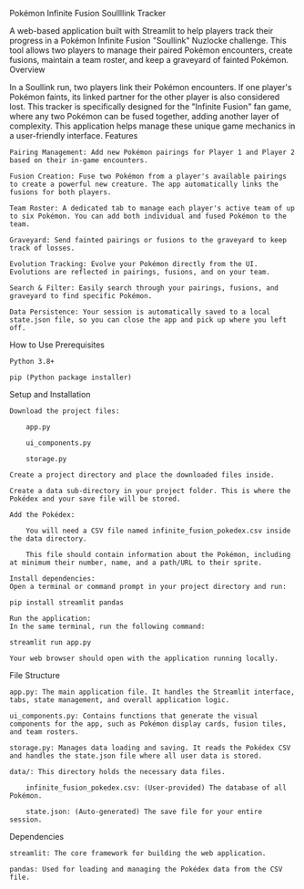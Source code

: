 Pokémon Infinite Fusion Soullllink Tracker

A web-based application built with Streamlit to help players track their progress in a Pokémon Infinite Fusion "Soullink" Nuzlocke challenge. This tool allows two players to manage their paired Pokémon encounters, create fusions, maintain a team roster, and keep a graveyard of fainted Pokémon.
Overview

In a Soullink run, two players link their Pokémon encounters. If one player's Pokémon faints, its linked partner for the other player is also considered lost. This tracker is specifically designed for the "Infinite Fusion" fan game, where any two Pokémon can be fused together, adding another layer of complexity. This application helps manage these unique game mechanics in a user-friendly interface.
Features

    Pairing Management: Add new Pokémon pairings for Player 1 and Player 2 based on their in-game encounters.

    Fusion Creation: Fuse two Pokémon from a player's available pairings to create a powerful new creature. The app automatically links the fusions for both players.

    Team Roster: A dedicated tab to manage each player's active team of up to six Pokémon. You can add both individual and fused Pokémon to the team.

    Graveyard: Send fainted pairings or fusions to the graveyard to keep track of losses.

    Evolution Tracking: Evolve your Pokémon directly from the UI. Evolutions are reflected in pairings, fusions, and on your team.

    Search & Filter: Easily search through your pairings, fusions, and graveyard to find specific Pokémon.

    Data Persistence: Your session is automatically saved to a local state.json file, so you can close the app and pick up where you left off.

How to Use
Prerequisites

    Python 3.8+

    pip (Python package installer)

Setup and Installation

    Download the project files:

        app.py

        ui_components.py

        storage.py

    Create a project directory and place the downloaded files inside.

    Create a data sub-directory in your project folder. This is where the Pokédex and your save file will be stored.

    Add the Pokédex:

        You will need a CSV file named infinite_fusion_pokedex.csv inside the data directory.

        This file should contain information about the Pokémon, including at minimum their number, name, and a path/URL to their sprite.

    Install dependencies:
    Open a terminal or command prompt in your project directory and run:

    pip install streamlit pandas

    Run the application:
    In the same terminal, run the following command:

    streamlit run app.py

    Your web browser should open with the application running locally.

File Structure

    app.py: The main application file. It handles the Streamlit interface, tabs, state management, and overall application logic.

    ui_components.py: Contains functions that generate the visual components for the app, such as Pokémon display cards, fusion tiles, and team rosters.

    storage.py: Manages data loading and saving. It reads the Pokédex CSV and handles the state.json file where all user data is stored.

    data/: This directory holds the necessary data files.

        infinite_fusion_pokedex.csv: (User-provided) The database of all Pokémon.

        state.json: (Auto-generated) The save file for your entire session.

Dependencies

    streamlit: The core framework for building the web application.

    pandas: Used for loading and managing the Pokédex data from the CSV file.
